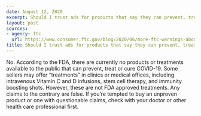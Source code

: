 ```yaml
---
date: August 12, 2020
excerpt: Should I trust ads for products that say they can prevent, treat, or cure COVID-19?
layout: post
sources:
- agency: ftc
  url: https://www.consumer.ftc.gov/blog/2020/06/more-ftc-warnings-about-scam-coronavirus-treatments
title: Should I trust ads for products that say they can prevent, treat, or cure COVID-19?
---
```


No. According to the FDA, there are currently no products or treatments available to the public that can prevent, treat or cure COVID-19. Some sellers may offer “treatments” in clinics or medical offices, including intravenous Vitamin C and D infusions, stem cell therapy, and immunity boosting shots. However, these are not FDA approved treatments. Any claims to the contrary are false. If you’re tempted to buy an unproven product or one with questionable claims, check with your doctor or other health care professional first.